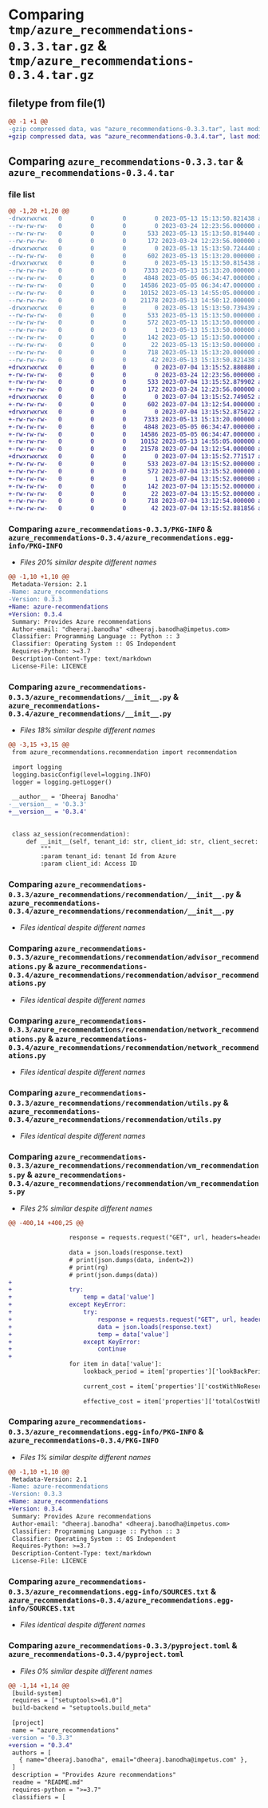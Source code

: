 # Comparing `tmp/azure_recommendations-0.3.3.tar.gz` & `tmp/azure_recommendations-0.3.4.tar.gz`

## filetype from file(1)

```diff
@@ -1 +1 @@
-gzip compressed data, was "azure_recommendations-0.3.3.tar", last modified: Sat May 13 15:13:50 2023, max compression
+gzip compressed data, was "azure_recommendations-0.3.4.tar", last modified: Tue Jul  4 13:15:52 2023, max compression
```

## Comparing `azure_recommendations-0.3.3.tar` & `azure_recommendations-0.3.4.tar`

### file list

```diff
@@ -1,20 +1,20 @@
-drwxrwxrwx   0        0        0        0 2023-05-13 15:13:50.821438 azure_recommendations-0.3.3/
--rw-rw-rw-   0        0        0        0 2023-03-24 12:23:56.000000 azure_recommendations-0.3.3/LICENCE
--rw-rw-rw-   0        0        0      533 2023-05-13 15:13:50.819440 azure_recommendations-0.3.3/PKG-INFO
--rw-rw-rw-   0        0        0      172 2023-03-24 12:23:56.000000 azure_recommendations-0.3.3/README.md
-drwxrwxrwx   0        0        0        0 2023-05-13 15:13:50.724440 azure_recommendations-0.3.3/azure_recommendations/
--rw-rw-rw-   0        0        0      602 2023-05-13 15:13:20.000000 azure_recommendations-0.3.3/azure_recommendations/__init__.py
-drwxrwxrwx   0        0        0        0 2023-05-13 15:13:50.815438 azure_recommendations-0.3.3/azure_recommendations/recommendation/
--rw-rw-rw-   0        0        0     7333 2023-05-13 15:13:20.000000 azure_recommendations-0.3.3/azure_recommendations/recommendation/__init__.py
--rw-rw-rw-   0        0        0     4848 2023-05-05 06:34:47.000000 azure_recommendations-0.3.3/azure_recommendations/recommendation/advisor_recommendations.py
--rw-rw-rw-   0        0        0    14586 2023-05-05 06:34:47.000000 azure_recommendations-0.3.3/azure_recommendations/recommendation/network_recommendations.py
--rw-rw-rw-   0        0        0    10152 2023-05-13 14:55:05.000000 azure_recommendations-0.3.3/azure_recommendations/recommendation/utils.py
--rw-rw-rw-   0        0        0    21178 2023-05-13 14:50:12.000000 azure_recommendations-0.3.3/azure_recommendations/recommendation/vm_recommendations.py
-drwxrwxrwx   0        0        0        0 2023-05-13 15:13:50.739439 azure_recommendations-0.3.3/azure_recommendations.egg-info/
--rw-rw-rw-   0        0        0      533 2023-05-13 15:13:50.000000 azure_recommendations-0.3.3/azure_recommendations.egg-info/PKG-INFO
--rw-rw-rw-   0        0        0      572 2023-05-13 15:13:50.000000 azure_recommendations-0.3.3/azure_recommendations.egg-info/SOURCES.txt
--rw-rw-rw-   0        0        0        1 2023-05-13 15:13:50.000000 azure_recommendations-0.3.3/azure_recommendations.egg-info/dependency_links.txt
--rw-rw-rw-   0        0        0      142 2023-05-13 15:13:50.000000 azure_recommendations-0.3.3/azure_recommendations.egg-info/requires.txt
--rw-rw-rw-   0        0        0       22 2023-05-13 15:13:50.000000 azure_recommendations-0.3.3/azure_recommendations.egg-info/top_level.txt
--rw-rw-rw-   0        0        0      718 2023-05-13 15:13:20.000000 azure_recommendations-0.3.3/pyproject.toml
--rw-rw-rw-   0        0        0       42 2023-05-13 15:13:50.821438 azure_recommendations-0.3.3/setup.cfg
+drwxrwxrwx   0        0        0        0 2023-07-04 13:15:52.880880 azure_recommendations-0.3.4/
+-rw-rw-rw-   0        0        0        0 2023-03-24 12:23:56.000000 azure_recommendations-0.3.4/LICENCE
+-rw-rw-rw-   0        0        0      533 2023-07-04 13:15:52.879902 azure_recommendations-0.3.4/PKG-INFO
+-rw-rw-rw-   0        0        0      172 2023-03-24 12:23:56.000000 azure_recommendations-0.3.4/README.md
+drwxrwxrwx   0        0        0        0 2023-07-04 13:15:52.749052 azure_recommendations-0.3.4/azure_recommendations/
+-rw-rw-rw-   0        0        0      602 2023-07-04 13:12:54.000000 azure_recommendations-0.3.4/azure_recommendations/__init__.py
+drwxrwxrwx   0        0        0        0 2023-07-04 13:15:52.875022 azure_recommendations-0.3.4/azure_recommendations/recommendation/
+-rw-rw-rw-   0        0        0     7333 2023-05-13 15:13:20.000000 azure_recommendations-0.3.4/azure_recommendations/recommendation/__init__.py
+-rw-rw-rw-   0        0        0     4848 2023-05-05 06:34:47.000000 azure_recommendations-0.3.4/azure_recommendations/recommendation/advisor_recommendations.py
+-rw-rw-rw-   0        0        0    14586 2023-05-05 06:34:47.000000 azure_recommendations-0.3.4/azure_recommendations/recommendation/network_recommendations.py
+-rw-rw-rw-   0        0        0    10152 2023-05-13 14:55:05.000000 azure_recommendations-0.3.4/azure_recommendations/recommendation/utils.py
+-rw-rw-rw-   0        0        0    21578 2023-07-04 13:12:54.000000 azure_recommendations-0.3.4/azure_recommendations/recommendation/vm_recommendations.py
+drwxrwxrwx   0        0        0        0 2023-07-04 13:15:52.771517 azure_recommendations-0.3.4/azure_recommendations.egg-info/
+-rw-rw-rw-   0        0        0      533 2023-07-04 13:15:52.000000 azure_recommendations-0.3.4/azure_recommendations.egg-info/PKG-INFO
+-rw-rw-rw-   0        0        0      572 2023-07-04 13:15:52.000000 azure_recommendations-0.3.4/azure_recommendations.egg-info/SOURCES.txt
+-rw-rw-rw-   0        0        0        1 2023-07-04 13:15:52.000000 azure_recommendations-0.3.4/azure_recommendations.egg-info/dependency_links.txt
+-rw-rw-rw-   0        0        0      142 2023-07-04 13:15:52.000000 azure_recommendations-0.3.4/azure_recommendations.egg-info/requires.txt
+-rw-rw-rw-   0        0        0       22 2023-07-04 13:15:52.000000 azure_recommendations-0.3.4/azure_recommendations.egg-info/top_level.txt
+-rw-rw-rw-   0        0        0      718 2023-07-04 13:12:54.000000 azure_recommendations-0.3.4/pyproject.toml
+-rw-rw-rw-   0        0        0       42 2023-07-04 13:15:52.881856 azure_recommendations-0.3.4/setup.cfg
```

### Comparing `azure_recommendations-0.3.3/PKG-INFO` & `azure_recommendations-0.3.4/azure_recommendations.egg-info/PKG-INFO`

 * *Files 20% similar despite different names*

```diff
@@ -1,10 +1,10 @@
 Metadata-Version: 2.1
-Name: azure_recommendations
-Version: 0.3.3
+Name: azure-recommendations
+Version: 0.3.4
 Summary: Provides Azure recommendations
 Author-email: "dheeraj.banodha" <dheeraj.banodha@impetus.com>
 Classifier: Programming Language :: Python :: 3
 Classifier: Operating System :: OS Independent
 Requires-Python: >=3.7
 Description-Content-Type: text/markdown
 License-File: LICENCE
```

### Comparing `azure_recommendations-0.3.3/azure_recommendations/__init__.py` & `azure_recommendations-0.3.4/azure_recommendations/__init__.py`

 * *Files 18% similar despite different names*

```diff
@@ -3,15 +3,15 @@
 from azure_recommendations.recommendation import recommendation
 
 import logging
 logging.basicConfig(level=logging.INFO)
 logger = logging.getLogger()
 
 __author__ = 'Dheeraj Banodha'
-__version__ = '0.3.3'
+__version__ = '0.3.4'
 
 
 class az_session(recommendation):
     def __init__(self, tenant_id: str, client_id: str, client_secret: str):
         """
         :param tenant_id: tenant Id from Azure
         :param client_id: Access ID
```

### Comparing `azure_recommendations-0.3.3/azure_recommendations/recommendation/__init__.py` & `azure_recommendations-0.3.4/azure_recommendations/recommendation/__init__.py`

 * *Files identical despite different names*

### Comparing `azure_recommendations-0.3.3/azure_recommendations/recommendation/advisor_recommendations.py` & `azure_recommendations-0.3.4/azure_recommendations/recommendation/advisor_recommendations.py`

 * *Files identical despite different names*

### Comparing `azure_recommendations-0.3.3/azure_recommendations/recommendation/network_recommendations.py` & `azure_recommendations-0.3.4/azure_recommendations/recommendation/network_recommendations.py`

 * *Files identical despite different names*

### Comparing `azure_recommendations-0.3.3/azure_recommendations/recommendation/utils.py` & `azure_recommendations-0.3.4/azure_recommendations/recommendation/utils.py`

 * *Files identical despite different names*

### Comparing `azure_recommendations-0.3.3/azure_recommendations/recommendation/vm_recommendations.py` & `azure_recommendations-0.3.4/azure_recommendations/recommendation/vm_recommendations.py`

 * *Files 2% similar despite different names*

```diff
@@ -400,14 +400,25 @@
 
                 response = requests.request("GET", url, headers=headers, data=payload)
 
                 data = json.loads(response.text)
                 # print(json.dumps(data, indent=2))
                 # print(rg)
                 # print(json.dumps(data))
+
+                try:
+                    temp = data['value']
+                except KeyError:
+                    try:
+                        response = requests.request("GET", url, headers=headers, data=payload)
+                        data = json.loads(response.text)
+                        temp = data['value']
+                    except KeyError:
+                        continue
+
                 for item in data['value']:
                     lookback_period = item['properties']['lookBackPeriod']
 
                     current_cost = item['properties']['costWithNoReservedInstances']
 
                     effective_cost = item['properties']['totalCostWithReservedInstances']
```

### Comparing `azure_recommendations-0.3.3/azure_recommendations.egg-info/PKG-INFO` & `azure_recommendations-0.3.4/PKG-INFO`

 * *Files 1% similar despite different names*

```diff
@@ -1,10 +1,10 @@
 Metadata-Version: 2.1
-Name: azure-recommendations
-Version: 0.3.3
+Name: azure_recommendations
+Version: 0.3.4
 Summary: Provides Azure recommendations
 Author-email: "dheeraj.banodha" <dheeraj.banodha@impetus.com>
 Classifier: Programming Language :: Python :: 3
 Classifier: Operating System :: OS Independent
 Requires-Python: >=3.7
 Description-Content-Type: text/markdown
 License-File: LICENCE
```

### Comparing `azure_recommendations-0.3.3/azure_recommendations.egg-info/SOURCES.txt` & `azure_recommendations-0.3.4/azure_recommendations.egg-info/SOURCES.txt`

 * *Files identical despite different names*

### Comparing `azure_recommendations-0.3.3/pyproject.toml` & `azure_recommendations-0.3.4/pyproject.toml`

 * *Files 0% similar despite different names*

```diff
@@ -1,14 +1,14 @@
 [build-system]
 requires = ["setuptools>=61.0"]
 build-backend = "setuptools.build_meta"
 
 [project]
 name = "azure_recommendations"
-version = "0.3.3"
+version = "0.3.4"
 authors = [
   { name="dheeraj.banodha", email="dheeraj.banodha@impetus.com" },
 ]
 description = "Provides Azure recommendations"
 readme = "README.md"
 requires-python = ">=3.7"
 classifiers = [
```


